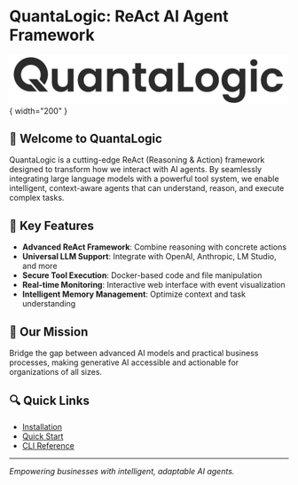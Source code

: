 # QuantaLogic: ReAct AI Agent Framework

![QuantaLogic Logo](assets/logo-rect.svg){ width="200" }

## 🌟 Welcome to QuantaLogic

QuantaLogic is a cutting-edge ReAct (Reasoning & Action) framework designed to transform how we interact with AI agents. By seamlessly integrating large language models with a powerful tool system, we enable intelligent, context-aware agents that can understand, reason, and execute complex tasks.

## 🚀 Key Features

- **Advanced ReAct Framework**: Combine reasoning with concrete actions
- **Universal LLM Support**: Integrate with OpenAI, Anthropic, LM Studio, and more
- **Secure Tool Execution**: Docker-based code and file manipulation
- **Real-time Monitoring**: Interactive web interface with event visualization
- **Intelligent Memory Management**: Optimize context and task understanding

## 🎯 Our Mission

Bridge the gap between advanced AI models and practical business processes, making generative AI accessible and actionable for organizations of all sizes.

## 🔍 Quick Links

- [Installation](/installation)
- [Quick Start](/quickstart)
- [CLI Reference](/cli)

---

*Empowering businesses with intelligent, adaptable AI agents.*
